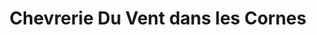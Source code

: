 ---
title: "Chevrerie Du Vent dans les Cornes"
url: /saint-bueil/chevrerie-du-vent-dans-les-cornes/
shop: fromage
---